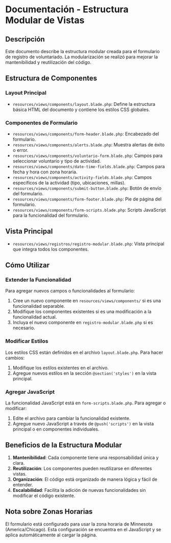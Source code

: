 # Documentación - Estructura Modular de Vistas

## Descripción
Este documento describe la estructura modular creada para el formulario de registro de voluntariado. La modularización se realizó para mejorar la mantenibilidad y reutilización del código.

## Estructura de Componentes

### Layout Principal
- `resources/views/components/layout.blade.php`: Define la estructura básica HTML del documento y contiene los estilos CSS globales.

### Componentes de Formulario
- `resources/views/components/form-header.blade.php`: Encabezado del formulario.
- `resources/views/components/alerts.blade.php`: Muestra alertas de éxito o error.
- `resources/views/components/voluntario-form.blade.php`: Campos para seleccionar voluntario y tipo de actividad.
- `resources/views/components/date-time-fields.blade.php`: Campos para fecha y hora con zona horaria.
- `resources/views/components/activity-fields.blade.php`: Campos específicos de la actividad (tipo, ubicaciones, millas).
- `resources/views/components/submit-button.blade.php`: Botón de envío del formulario.
- `resources/views/components/form-footer.blade.php`: Pie de página del formulario.
- `resources/views/components/form-scripts.blade.php`: Scripts JavaScript para la funcionalidad del formulario.

## Vista Principal
- `resources/views/registros/registro-modular.blade.php`: Vista principal que integra todos los componentes.

## Cómo Utilizar

### Extender la Funcionalidad
Para agregar nuevos campos o funcionalidades al formulario:

1. Cree un nuevo componente en `resources/views/components/` si es una funcionalidad separable.
2. Modifique los componentes existentes si es una modificación a la funcionalidad actual.
3. Incluya el nuevo componente en `registro-modular.blade.php` si es necesario.

### Modificar Estilos
Los estilos CSS están definidos en el archivo `layout.blade.php`. Para hacer cambios:

1. Modifique los estilos existentes en el archivo.
2. Agregue nuevos estilos en la sección `@section('styles')` en la vista principal.

### Agregar JavaScript
La funcionalidad JavaScript está en `form-scripts.blade.php`. Para agregar o modificar:

1. Edite el archivo para cambiar la funcionalidad existente.
2. Agregue nuevo JavaScript a través de `@push('scripts')` en la vista principal o en componentes individuales.

## Beneficios de la Estructura Modular

1. **Mantenibilidad**: Cada componente tiene una responsabilidad única y clara.
2. **Reutilización**: Los componentes pueden reutilizarse en diferentes vistas.
3. **Organización**: El código está organizado de manera lógica y fácil de entender.
4. **Escalabilidad**: Facilita la adición de nuevas funcionalidades sin modificar el código existente.

## Nota sobre Zonas Horarias
El formulario está configurado para usar la zona horaria de Minnesota (America/Chicago). Esta configuración se encuentra en el JavaScript y se aplica automáticamente al cargar la página.
